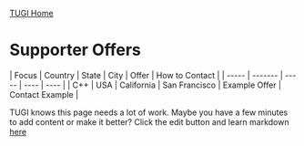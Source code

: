 ﻿[TUGI Home](http://tugi.info "TUGI Home Page")

# Supporter Offers

| Focus | Country | State | City | Offer | How to Contact |
| ----- | ------- | ----- | ---- | ---- |
| C++ | USA | California | San Francisco | Example Offer | Contact Example |

TUGI knows this page needs a lot of work. Maybe you have a few minutes to add content or make it better? Click the edit button and learn markdown [here](https://github.com/adam-p/markdown-here/wiki/Markdown-Cheatsheet#tables)